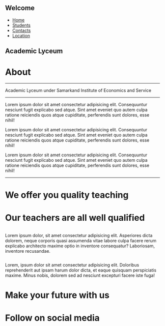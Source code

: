 <!DOCTYPE html>
<html lang="en">
<head>
  <meta charset="UTF-8">
  <meta http-equiv="X-UA-Compatible" content="IE=edge">
  <meta name="viewport" content="width=device-width, initial-scale=1.0">
  <title>Litsey</title>
  <link rel="stylesheet" href="style.css">
  <script src="https://kit.fontawesome.com/381aabefe4.js" crossorigin="anonymous"></script>
  <link rel="icon" type="icon" href="samisi logo.jpg"> 
</head>
<body>
  
  <nav>
  </div>
  <div class="container">
    <h1>
      Welcome 
    </h1>
    <ul class="list">
      <li class="active"> <a href="#">Home</a></li>
      <li> <a href="#"> Students </a></li>
      <li> <a href="#"> Contacts</a></li>
      <li><a href="https://yandex.uz/maps/org/227997140509/?ll=66.935058%2C39.650290&z=4" target="_self">Location</a></li>
    </ul>
  </div>
</nav>

<div class="images">
<h2 class="logo">
  Academic Lyceum 
</h2>
</div>

<div class="about-page">
  <div class="about">
 <h1>
   About
  </h1>
  <hr>
</div>

<div class="litsey-name">
  <p> Academic Lyceum 
  under 
   Samarkand Institute of Economics and Service
  </p> 
<hr>
</div>

<div class="box">

<p>Lorem ipsum dolor sit amet consectetur adipisicing elit. Consequuntur nesciunt fugit explicabo sed atque. Sint amet eveniet quo autem culpa ratione reiciendis quos atque cupiditate, perferendis sunt dolores, esse nihil!</p>
<p>Lorem ipsum dolor sit amet consectetur adipisicing elit. Consequuntur nesciunt fugit explicabo sed atque. Sint amet eveniet quo autem culpa ratione reiciendis quos atque cupiditate, perferendis sunt dolores, esse nihil!</p>
<p>Lorem ipsum dolor sit amet consectetur adipisicing elit. Consequuntur nesciunt fugit explicabo sed atque. Sint amet eveniet quo autem culpa ratione reiciendis quos atque cupiditate, perferendis sunt dolores, esse nihil!</p>
</div>
<hr>


<div class="bg-image">
  <h1>
    We offer you quality teaching 
  </h1>
</div>
</div>



<div class="litsey-images">

<h1>
Our teachers are all well qualified
</h1>


<div class="image1">
 <img src="https://thumbs.dreamstime.com/b/portrait-young-male-teacher-background-school-blackboard-teacher-s-day-knowledge-day-back-to-school-study-159722312.jpg" alt="">
<p>Lorem ipsum dolor, sit amet consectetur adipisicing elit. Asperiores dicta dolorem, neque corporis quasi assumenda vitae labore culpa facere rerum explicabo architecto maxime optio in inventore consequatur? Laboriosam, inventore recusandae.</p>
</div>

<div class="image2">
  <img src="https://www.shutterstock.com/image-photo/teacher-asking-her-students-question-260nw-309239105.jpg" alt="">
<p>
  Lorem, ipsum dolor sit amet consectetur adipisicing elit. Doloribus reprehenderit aut ipsam harum dolor dicta, et eaque quisquam perspiciatis maxime. Minus nobis, dolorem sed ad nesciunt excepturi facere iste fuga!
</p>
</div>
</div>



<div class="footer">
  <div class="icons">
    <h1>
      Make your future with us 
    </h1>
    <div class="icon">
      <h1>Follow on social media</h1>
<a href="https://t.me/s/SamISI_CHANNEL"> <i class="fa-brands fa-telegram"></i></a>
<a href="https://uz.wikipedia.org/wiki/Samarqand_iqtisodiyot_va_servis_instituti"> <i class="fa-brands fa-wikipedia-w"></i></a>
<a href="https://www.instagram.com/sam_isi_official/?hl=en"> <i class="fa-brands fa-instagram"></i></a>
<a href="http://sies.uz/ru"> <i class="fa-brands fa-google"></i></a>
<a href="https://www.facebook.com/SamISIchannel/"> <i class="fa-brands fa-facebook"></i></a>
</div>
  </div>
</div>
</body>
</html>























